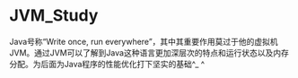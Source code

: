 # JVM_Study
Java号称“Write once, run everywhere”，其中其重要作用莫过于他的虚拟机JVM。通过JVM可以了解到Java这种语言更加深层次的特点和运行状态以及内存分配。为后面为Java程序的性能优化打下坚实的基础^_ ^
